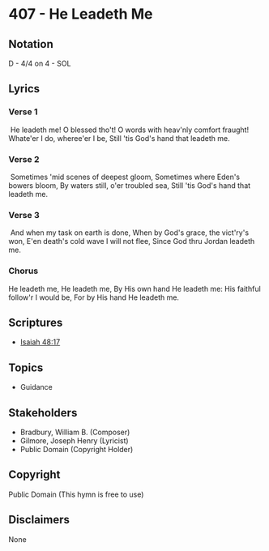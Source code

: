 # 407 - He Leadeth Me

## Notation

D - 4/4 on 4 - SOL

## Lyrics

### Verse 1

 He leadeth me! O blessed tho't! O words with heav'nly comfort fraught! Whate'er I do, wheree'er I be, Still 'tis God's hand that leadeth me.

### Verse 2

 Sometimes 'mid scenes of deepest gloom, Sometimes where Eden's bowers bloom, By waters still, o'er troubled sea, Still 'tis God's hand that leadeth me.

### Verse 3

 And when my task on earth is done, When by God's grace, the vict'ry's won, E'en death's cold wave I will not flee, Since God thru Jordan leadeth me.

### Chorus

He leadeth me, He leadeth me, By His own hand He leadeth me: His faithful follow'r I would be, For by His hand He leadeth me.


## Scriptures

- [Isaiah 48:17](https://www.biblegateway.com/passage/?search=Isaiah%2048%3A17)

## Topics

- Guidance

## Stakeholders

- Bradbury, William B. (Composer)
- Gilmore, Joseph Henry (Lyricist)
- Public Domain (Copyright Holder)

## Copyright

Public Domain
(This hymn is free to use)

## Disclaimers

None

